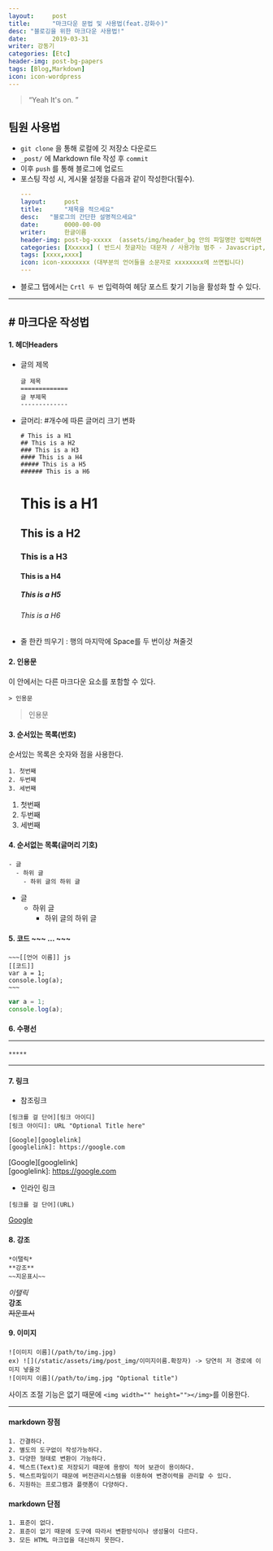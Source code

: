 ```yaml
---
layout:     post
title:      "마크다운 문법 및 사용법(feat.강화수)"
desc: "블로깅을 위한 마크다운 사용법!"
date:       2019-03-31 
writer: 강동기
categories: [Etc]
header-img: post-bg-papers
tags: [Blog,Markdown]
icon: icon-wordpress
---
```


> “Yeah It's on. ”


## 팀원 사용법
- `git clone` 을 통해 로컬에 깃 저장소 다운로드
- `_post/` 에 Markdown file 작성 후 `commit`
- 이후 `push` 를 통해 블로그에 업로드
- 포스팅 작성 시, 게시물 설정을 다음과 같이 작성한다(필수).
	```yml
	---
	layout:     post
	title:      "제목을 적으세요"
	desc:   "블로그의 간단한 설명적으세요"
	date:       0000-00-00
	writer:     한글이름
	header-img: post-bg-xxxxx  (assets/img/header_bg 안의 파일명만 입력하면 됩니다)
	categories: [Xxxxxx] ( 반드시 첫글자는 대문자 / 사용가능 범주 - Javascript, Node.js, Python, Network, Security, Html&css, Marketing, Startup, Etc )
	tags: [xxxx,xxxx]
	icon: icon-xxxxxxxx (대부분의 언어들을 소문자로 xxxxxxxx에 쓰면됩니다)		
	---
	```
- 블로그 탭에서는 ```Crtl 두 번``` 입력하여 헤당 포스트 찾기 기능을 활성화 할 수 있다.  
--------
## # 마크다운 작성법   
#### 1. 헤더Headers    

* 글의 제목
    ```
	글 제목
	=============
    글 부제목
    -------------
    ```
   
* 글머리: #개수에 따른 글머리 크기 변화
	```
	# This is a H1
	## This is a H2
	### This is a H3
	#### This is a H4
	##### This is a H5
	###### This is a H6
	```
	# This is a H1
	## This is a H2
	### This is a H3
	#### This is a H4
	##### This is a H5
	###### This is a H6
      
* 줄 한칸 띄우기 : 행의 마지막에 Space를 두 번이상 쳐줄것
    
#### 2. 인용문
이 안에서는 다른 마크다운 요소를 포함할 수 있다.

```
> 인용문
```
> 인용문
     
#### 3. 순서있는 목록(번호)
순서있는 목록은 숫자와 점을 사용한다.
```
1. 첫번째
2. 두번째
3. 세번째
```
1. 첫번째
2. 두번째
3. 세번째
     
#### 4. 순서없는 목록(글머리 기호)
```
- 글
  - 하위 글
    - 하위 글의 하위 글
```
- 글
  - 하위 글
    - 하위 글의 하위 글
      
#### 5. 코드 ~~~ ... ~~~
```
~~~[[언어 이름]] js
[[코드]]
var a = 1;
console.log(a);
~~~
```
      
~~~js
var a = 1;
console.log(a);
~~~
      
#### 6. 수평선 <hr/>
```
*****
```
*****
     
#### 7. 링크
- 참조링크
    
```
[링크를 걸 단어][링크 아이디]
[링크 아이디]: URL "Optional Title here"

[Google][googlelink]
[googlelink]: https://google.com
```

[Google][googlelink]  
[googlelink]: https://google.com
     
- 인라인 링크

```
[링크를 걸 단어](URL)
```
[Google](https://google.com, "google link")
      
#### 8. 강조
```
*이탤릭*
**강조**
~~지운표시~~
```

*이탤릭*  
**강조**  
~~지운표시~~  
     
#### 9. 이미지
    
```
![이미지 이름](/path/to/img.jpg)
ex) ![](/static/assets/img/post_img/이미지이름.확장자) -> 당연히 저 경로에 이미지 넣을것
![이미지 이름](/path/to/img.jpg "Optional title")
```
     
사이즈 조절 기능은 없기 때문에 ```<img width="" height=""></img>```를 이용한다.

--------
#### markdown 장점
	1. 간결하다.
	2. 별도의 도구없이 작성가능하다.
	3. 다양한 형태로 변환이 가능하다.
	4. 텍스트(Text)로 저장되기 때문에 용량이 적어 보관이 용이하다.
	5. 텍스트파일이기 때문에 버전관리시스템을 이용하여 변경이력을 관리할 수 있다.
	6. 지원하는 프로그램과 플랫폼이 다양하다.
     
#### markdown 단점
	1. 표준이 없다.
	2. 표준이 없기 때문에 도구에 따라서 변환방식이나 생성물이 다르다.
	3. 모든 HTML 마크업을 대신하지 못한다.

